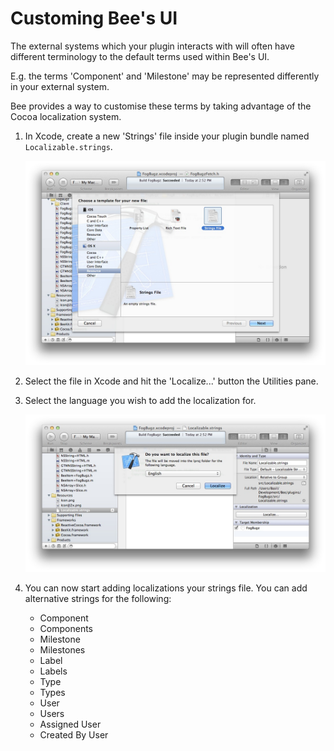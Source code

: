 # Customing Bee's UI

The external systems which your plugin interacts with will often have different 
terminology to the default terms used within Bee's UI.

E.g. the terms 'Component' and 'Milestone' may be represented differently in 
your external system.

Bee provides a way to customise these terms by taking advantage of the Cocoa 
localization system.

1. In Xcode, create a new 'Strings' file inside your plugin bundle named 
   `Localizable.strings`.

   <a href="xcode_strings.jpg"><img src="xcode_strings.jpg" width="500px" 
   height="auto" /></a>

2. Select the file in Xcode and hit the 'Localize...' button the Utilities pane.

3. Select the language you wish to add the localization for.

   <a href="xcode_localize.jpg"><img src="xcode_localize.jpg" width="500px" 
   height="auto" /></a>

4. You can now start adding localizations your strings file.  You can add 
   alternative strings for the following:
   - Component
   - Components
   - Milestone
   - Milestones
   - Label
   - Labels
   - Type
   - Types
   - User
   - Users
   - Assigned User
   - Created By User
